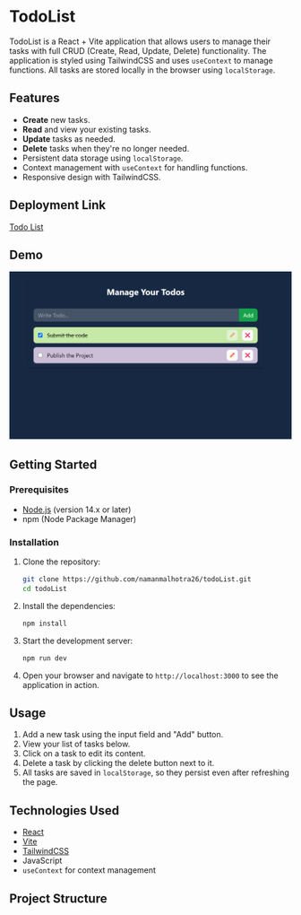 # TodoList

TodoList is a React + Vite application that allows users to manage their tasks with full CRUD (Create, Read, Update, Delete) functionality. The application is styled using TailwindCSS and uses `useContext` to manage functions. All tasks are stored locally in the browser using `localStorage`.

## Features

- **Create** new tasks.
- **Read** and view your existing tasks.
- **Update** tasks as needed.
- **Delete** tasks when they're no longer needed.
- Persistent data storage using `localStorage`.
- Context management with `useContext` for handling functions.
- Responsive design with TailwindCSS.

## Deployment Link

[Todo List](https://todo-list-five-sooty-22.vercel.app/)

## Demo

![TodoList Demo](/src/assets/demo.png)

## Getting Started

### Prerequisites

- [Node.js](https://nodejs.org/) (version 14.x or later)
- npm (Node Package Manager)

### Installation

1. Clone the repository:

   ```bash
   git clone https://github.com/namanmalhotra26/todoList.git
   cd todoList
   ```

2. Install the dependencies:

   ```bash
   npm install
   ```

3. Start the development server:

   ```bash
   npm run dev
   ```

4. Open your browser and navigate to `http://localhost:3000` to see the application in action.

## Usage

1. Add a new task using the input field and "Add" button.
2. View your list of tasks below.
3. Click on a task to edit its content.
4. Delete a task by clicking the delete button next to it.
5. All tasks are saved in `localStorage`, so they persist even after refreshing the page.

## Technologies Used

- [React](https://reactjs.org/)
- [Vite](https://vitejs.dev/)
- [TailwindCSS](https://tailwindcss.com/)
- JavaScript
- `useContext` for context management

## Project Structure
